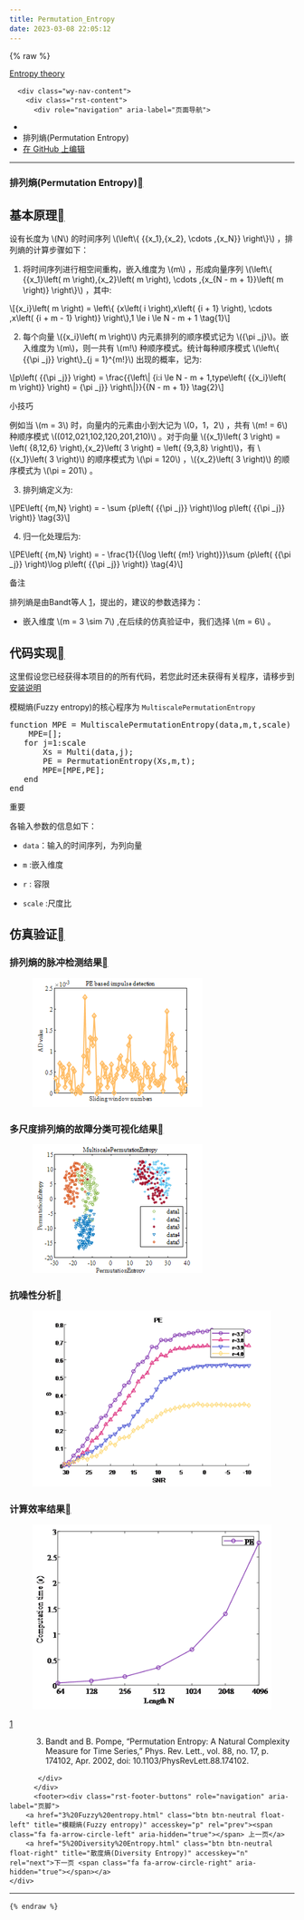 ```yaml
---
title: Permutation_Entropy
date: 2023-03-08 22:05:12
---
```


{% raw %}


   <section data-toggle="wy-nav-shift" class="wy-nav-content-wrap"><nav class="wy-nav-top" aria-label="移动版导航菜单" >
          <i data-toggle="wy-nav-top" class="fa fa-bars"></i>
          <a href="../../index.html">Entropy theory</a>
      </nav>

      <div class="wy-nav-content">
        <div class="rst-content">
          <div role="navigation" aria-label="页面导航">
  <ul class="wy-breadcrumbs">
      <li><a href="../../index.html" class="icon icon-home"></a></li>
      <li class="breadcrumb-item active">排列熵(Permutation Entropy)</li>
<li class="wy-breadcrumbs-aside">
   <a href="https://github.com/609520262/Deploy-static-content-to-Pages/tree/main/docs/index.rst" class="fa fa-github"> 在 GitHub 上编辑</a>
</li>

  </ul>
  <hr/>
</div>
          <div role="main" class="document" itemscope="itemscope" itemtype="http://schema.org/Article">
           <div itemprop="articleBody">
             
  <section id="permutation-entropy">
<h1>排列熵(Permutation Entropy)<a class="headerlink" href="#permutation-entropy" title="此标题的永久链接"></a></h1>
<section id="id1">
<h2>基本原理<a class="headerlink" href="#id1" title="此标题的永久链接"></a></h2>
<p>设有长度为 <span class="math notranslate nohighlight">\(N\)</span>  的时间序列 <span class="math notranslate nohighlight">\(\left\{ {{x_1},{x_2}, \cdots ,{x_N}} \right\}\)</span> ，排列熵的计算步骤如下：</p>
<ol class="arabic simple">
<li><p>将时间序列进行相空间重构，嵌入维度为 <span class="math notranslate nohighlight">\(m\)</span> ，形成向量序列 <span class="math notranslate nohighlight">\(\left\{ {{x_1}\left( m \right),{x_2}\left( m \right), \cdots ,{x_{N - m + 1}}\left( m \right)} \right\}\)</span>  ，其中:</p></li>
</ol>
<div class="math notranslate nohighlight">
\[{x_i}\left( m \right) = \left\{ {x\left( i \right),x\left( {i + 1} \right), \cdots ,x\left( {i + m - 1} \right)} \right\},1 \le i \le N - m + 1 \tag{1}\]</div>
<ol class="arabic simple" start="2">
<li><p>每个向量 <span class="math notranslate nohighlight">\({x_i}\left( m \right)\)</span>  内元素排列的顺序模式记为  <span class="math notranslate nohighlight">\({\pi _j}\)</span>。嵌入维度为 <span class="math notranslate nohighlight">\(m\)</span>，则一共有 <span class="math notranslate nohighlight">\(m!\)</span> 种顺序模式。统计每种顺序模式 <span class="math notranslate nohighlight">\(\left\{ {{\pi _j}} \right\}_{j = 1}^{m!}\)</span>  出现的概率，记为:</p></li>
</ol>
<div class="math notranslate nohighlight">
\[p\left( {{\pi _j}} \right) = \frac{{\left\| {i:i \le N - m + 1,type\left( {{x_i}\left( m \right)} \right) = {\pi _j}} \right\|}}{{N - m + 1}} \tag{2}\]</div>
<div class="admonition tip">
<p class="admonition-title">小技巧</p>
<p>例如当 <span class="math notranslate nohighlight">\(m = 3\)</span> 时，向量内的元素由小到大记为  <span class="math notranslate nohighlight">\(0，1，2\)</span> ，共有 <span class="math notranslate nohighlight">\(m! = 6\)</span> 种顺序模式  <span class="math notranslate nohighlight">\((012,021,102,120,201,210)\)</span> 。对于向量  <span class="math notranslate nohighlight">\({x_1}\left( 3 \right) = \left( {8,12,6} \right),{x_2}\left( 3 \right) = \left( {9,3,8} \right)\)</span>，有 <span class="math notranslate nohighlight">\({x_1}\left( 3 \right)\)</span> 的顺序模式为 <span class="math notranslate nohighlight">\(\pi  = 120\)</span> ，<span class="math notranslate nohighlight">\({x_2}\left( 3 \right)\)</span> 的顺序模式为 <span class="math notranslate nohighlight">\(\pi  = 201\)</span> 。</p>
</div>
<ol class="arabic simple" start="3">
<li><p>排列熵定义为:</p></li>
</ol>
<div class="math notranslate nohighlight">
\[PE\left( {m,N} \right) =  - \sum {p\left( {{\pi _j}} \right)\log p\left( {{\pi _j}} \right)}  \tag{3}\]</div>
<ol class="arabic simple" start="4">
<li><p>归一化处理后为:</p></li>
</ol>
<div class="math notranslate nohighlight">
\[PE\left( {m,N} \right) =  - \frac{1}{{\log \left( {m!} \right)}}\sum {p\left( {{\pi _j}} \right)\log p\left( {{\pi _j}} \right)}  \tag{4}\]</div>
<div class="admonition note">
<p class="admonition-title">备注</p>
<p>排列熵是由Bandt等人 <a class="footnote-reference brackets" href="#id9" id="id2">1</a>，提出的，建议的参数选择为：</p>
<ul class="simple">
<li><p>嵌入维度  <span class="math notranslate nohighlight">\(m = 3 \sim 7\)</span>  ,在后续的仿真验证中，我们选择  <span class="math notranslate nohighlight">\(m = 6\)</span> 。</p></li>
</ul>
</div>
</section>
<section id="id3">
<h2>代码实现<a class="headerlink" href="#id3" title="此标题的永久链接"></a></h2>
<p>这里假设您已经获得本项目的的所有代码，若您此时还未获得有关程序，请移步到  <a class="reference internal" href="../install.html"><span class="doc">安装说明</span></a></p>
<p>模糊熵(Fuzzy entropy)的核心程序为  <code class="docutils literal notranslate"><span class="pre">MultiscalePermutationEntropy</span></code></p>
<div class="highlight-c++ notranslate"><div class="highlight"><pre><span></span><span class="n">function</span><span class="w"> </span><span class="n">MPE</span><span class="w"> </span><span class="o">=</span><span class="w"> </span><span class="n">MultiscalePermutationEntropy</span><span class="p">(</span><span class="n">data</span><span class="p">,</span><span class="n">m</span><span class="p">,</span><span class="n">t</span><span class="p">,</span><span class="n">scale</span><span class="p">)</span><span class="w"></span>
<span class="w">    </span><span class="n">MPE</span><span class="o">=</span><span class="p">[];</span><span class="w"></span>
<span class="w">   </span><span class="k">for</span><span class="w"> </span><span class="n">j</span><span class="o">=</span><span class="mi">1</span><span class="o">:</span><span class="n">scale</span><span class="w"></span>
<span class="w">       </span><span class="n">Xs</span><span class="w"> </span><span class="o">=</span><span class="w"> </span><span class="n">Multi</span><span class="p">(</span><span class="n">data</span><span class="p">,</span><span class="n">j</span><span class="p">);</span><span class="w"></span>
<span class="w">       </span><span class="n">PE</span><span class="w"> </span><span class="o">=</span><span class="w"> </span><span class="n">PermutationEntropy</span><span class="p">(</span><span class="n">Xs</span><span class="p">,</span><span class="n">m</span><span class="p">,</span><span class="n">t</span><span class="p">);</span><span class="w"></span>
<span class="w">       </span><span class="n">MPE</span><span class="o">=</span><span class="p">[</span><span class="n">MPE</span><span class="p">,</span><span class="n">PE</span><span class="p">];</span><span class="w"></span>
<span class="w">   </span><span class="n">end</span><span class="w"></span>
<span class="n">end</span><span class="w"></span>
</pre></div>
</div>
<div class="admonition important">
<p class="admonition-title">重要</p>
<p>各输入参数的信息如下：</p>
<ul class="simple">
<li><p><code class="docutils literal notranslate"><span class="pre">data</span></code>：输入的时间序列，为列向量</p></li>
<li><p><code class="docutils literal notranslate"><span class="pre">m</span></code> :嵌入维度</p></li>
<li><p><code class="docutils literal notranslate"><span class="pre">r</span></code>  : 容限</p></li>
<li><p><code class="docutils literal notranslate"><span class="pre">scale</span></code> :尺度比</p></li>
</ul>
</div>
</section>
<section id="id4">
<h2>仿真验证<a class="headerlink" href="#id4" title="此标题的永久链接"></a></h2>
<section id="id5">
<h3>排列熵的脉冲检测结果<a class="headerlink" href="#id5" title="此标题的永久链接"></a></h3>
<figure class="align-center">
<img alt="排列熵的脉冲检测结果" src="/assets/PE.png" />
</figure>
</section>
<section id="id6">
<h3>多尺度排列熵的故障分类可视化结果<a class="headerlink" href="#id6" title="此标题的永久链接"></a></h3>
<figure class="align-center">
<img alt="多尺度排列熵的故障分类可视化结果" src="/assets/MultiPermutationEntropy.png" />
</figure>
</section>
<section id="id7">
<h3>抗噪性分析<a class="headerlink" href="#id7" title="此标题的永久链接"></a></h3>
<figure class="align-center">
<img alt="抗噪性分析" src="/assets/PE1.png" />
</figure>
</section>
<section id="id8">
<h3>计算效率结果<a class="headerlink" href="#id8" title="此标题的永久链接"></a></h3>
<figure class="align-center">
<img alt="计算效率结果" src="/assets/PE2.png" />
</figure>
<dl class="footnote brackets">
<dt class="label" id="id9"><span class="brackets"><a class="fn-backref" href="#id2">1</a></span></dt>
<dd><ol class="upperalpha simple" start="3">
<li><p>Bandt and B. Pompe, “Permutation Entropy: A Natural Complexity Measure for Time Series,” Phys. Rev. Lett., vol. 88, no. 17, p. 174102, Apr. 2002, doi: 10.1103/PhysRevLett.88.174102.</p></li>
</ol>
</dd>
</dl>
</section>
</section>
</section>


           </div>
          </div>
          <footer><div class="rst-footer-buttons" role="navigation" aria-label="页脚">
        <a href="3%20Fuzzy%20entropy.html" class="btn btn-neutral float-left" title="模糊熵(Fuzzy entropy)" accesskey="p" rel="prev"><span class="fa fa-arrow-circle-left" aria-hidden="true"></span> 上一页</a>
        <a href="5%20Diversity%20Entropy.html" class="btn btn-neutral float-right" title="散度熵(Diversity Entropy)" accesskey="n" rel="next">下一页 <span class="fa fa-arrow-circle-right" aria-hidden="true"></span></a>
    </div>

  <hr/>

 
   

</footer>
        </div>
      </div>
    </section>
    
	
	
	{% endraw %}

